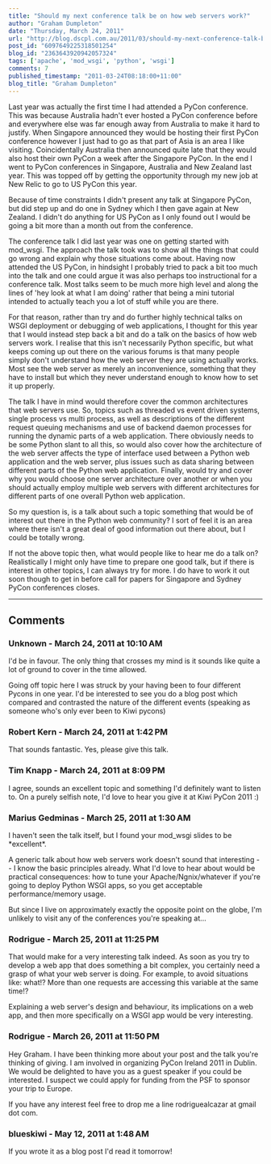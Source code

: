 ```yaml
---
title: "Should my next conference talk be on how web servers work?"
author: "Graham Dumpleton"
date: "Thursday, March 24, 2011"
url: "http://blog.dscpl.com.au/2011/03/should-my-next-conference-talk-be-on.html"
post_id: "6097649225318501254"
blog_id: "2363643920942057324"
tags: ['apache', 'mod_wsgi', 'python', 'wsgi']
comments: 7
published_timestamp: "2011-03-24T08:18:00+11:00"
blog_title: "Graham Dumpleton"
---
```


Last year was actually the first time I had attended a PyCon conference. This was because Australia hadn't ever hosted a PyCon conference before and everywhere else was far enough away from Australia to make it hard to justify. When Singapore announced they would be hosting their first PyCon conference however I just had to go as that part of Asia is an area I like visiting. Coincidentally Australia then announced quite late that they would also host their own PyCon a week after the Singapore PyCon. In the end I went to PyCon conferences in Singapore, Australia and New Zealand last year. This was topped off by getting the opportunity through my new job at New Relic to go to US PyCon this year.

  


Because of time constraints I didn't present any talk at Singapore PyCon, but did step up and do one in Sydney which I then gave again at New Zealand. I didn't do anything for US PyCon as I only found out I would be going a bit more than a month out from the conference.

  


The conference talk I did last year was one on getting started with mod\_wsgi. The approach the talk took was to show all the things that could go wrong and explain why those situations come about. Having now attended the US PyCon, in hindsight I probably tried to pack a bit too much into the talk and one could argue it was also perhaps too instructional for a conference talk. Most talks seem to be much more high level and along the lines of 'hey look at what I am doing' rather that being a mini tutorial intended to actually teach you a lot of stuff while you are there.

  


For that reason, rather than try and do further highly technical talks on WSGI deployment or debugging of web applications, I thought for this year that I would instead step back a bit and do a talk on the basics of how web servers work. I realise that this isn't necessarily Python specific, but what keeps coming up out there on the various forums is that many people simply don't understand how the web server they are using actually works. Most see the web server as merely an inconvenience, something that they have to install but which they never understand enough to know how to set it up properly.

  


The talk I have in mind would therefore cover the common architectures that web servers use. So, topics such as threaded vs event driven systems, single process vs multi process, as well as descriptions of the different request queuing mechanisms and use of backend daemon processes for running the dynamic parts of a web application. There obviously needs to be some Python slant to all this, so would also cover how the architecture of the web server affects the type of interface used between a Python web application and the web server, plus issues such as data sharing between different parts of the Python web application. Finally, would try and cover why you would choose one server architecture over another or when you should actually employ multiple web servers with different architectures for different parts of one overall Python web application.

  


So my question is, is a talk about such a topic something that would be of interest out there in the Python web community? I sort of feel it is an area where there isn't a great deal of good information out there about, but I could be totally wrong.

  


If not the above topic then, what would people like to hear me do a talk on? Realistically I might only have time to prepare one good talk, but if there is interest in other topics, I can always try for more. I do have to work it out soon though to get in before call for papers for Singapore and Sydney PyCon conferences closes.

---

## Comments

### Unknown - March 24, 2011 at 10:10 AM

I'd be in favour. The only thing that crosses my mind is it sounds like quite a lot of ground to cover in the time allowed.  
  
Going off topic here I was struck by your having been to four different Pycons in one year. I'd be interested to see you do a blog post which compared and contrasted the nature of the different events \(speaking as someone who's only ever been to Kiwi pycons\)

### Robert Kern - March 24, 2011 at 1:42 PM

That sounds fantastic. Yes, please give this talk.

### Tim Knapp - March 24, 2011 at 8:09 PM

I agree, sounds an excellent topic and something I'd definitely want to listen to. On a purely selfish note, I'd love to hear you give it at Kiwi PyCon 2011 :\)

### Marius Gedminas - March 25, 2011 at 1:30 AM

I haven't seen the talk itself, but I found your mod\_wsgi slides to be \*excellent\*.  
  
A generic talk about how web servers work doesn't sound that interesting -- I know the basic principles already. What I'd love to hear about would be practical consequences: how to tune your Apache/Ngnix/whatever if you're going to deploy Python WSGI apps, so you get acceptable performance/memory usage.  
  
But since I live on approximately exactly the opposite point on the globe, I'm unlikely to visit any of the conferences you're speaking at...

### Rodrigue - March 25, 2011 at 11:25 PM

That would make for a very interesting talk indeed. As soon as you try to develop a web app that does something a bit complex, you certainly need a grasp of what your web server is doing. For example, to avoid situations like: what\!? More than one requests are accessing this variable at the same time\!?  
  
Explaining a web server's design and behaviour, its implications on a web app, and then more specifically on a WSGI app would be very interesting.

### Rodrigue - March 26, 2011 at 11:50 PM

Hey Graham. I have been thinking more about your post and the talk you're thinking of giving. I am involved in organizing PyCon Ireland 2011 in Dublin. We would be delighted to have you as a guest speaker if you could be interested. I suspect we could apply for funding from the PSF to sponsor your trip to Europe.  
  
If you have any interest feel free to drop me a line rodriguealcazar at gmail dot com.

### blueskiwi - May 12, 2011 at 1:48 AM

If you wrote it as a blog post I'd read it tomorrow\!

